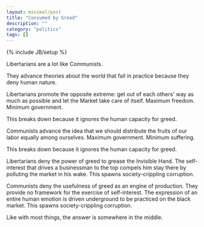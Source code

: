 ```yaml
---
layout: minimal/post
title: "Consumed by Greed"
description: ""
category: "politics"
tags: []
---
```

{% include JB/setup %}

Libertarians are a lot like Communists.

They advance theories about the world that fail in practice because they deny human nature.

Libertarians promote the opposite extreme: get out of each others' way as much as possible and let the Market take care of itself. Maximum freedom. Minimum government.

This breaks down because it ignores the human capacity for greed.

Communists advance the idea that we should distribute the fruits of our labor equally among ourselves. Maximum government. Minimum suffering.

This breaks down because it ignores the human capacity for greed.

Libertarians deny the power of greed to grease the Invisible Hand. The self-interest that drives a businessman to the top compels him stay there by polluting the market in his wake. This spawns society-crippling corruption.

Communists deny the usefulness of greed as an engine of production. They provide no framework for the exercise of self-interest. The expression of an entire human emotion is driven underground to be practiced on the black market. This spawns society-crippling corruption. 

Like with most things, the answer is somewhere in the middle.
